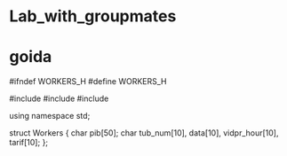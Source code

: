 # Lab_with_groupmates
# goida 
#ifndef WORKERS_H
#define WORKERS_H

#include <iostream>
#include <fstream>
#include <iomanip>

using namespace std;

struct Workers
{
	char pib[50];
	char tub_num[10], data[10], vidpr_hour[10], tarif[10];
};
